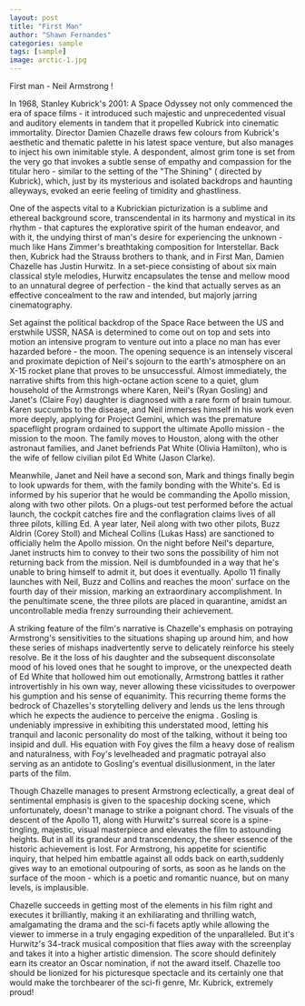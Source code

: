 ```yaml
---
layout: post
title: "First Man"
author: "Shawn Fernandes"
categories: sample
tags: [sample]
image: arctic-1.jpg
---
```




First man - Neil Armstrong ! 

In 1968, Stanley Kubrick's 2001: A Space Odyssey not only commenced the era of space films - it introduced such majestic and unprecedented visual and auditory elements in tandem that it propelled Kubrick into cinematic immortality. Director Damien Chazelle draws few colours from Kubrick's aesthetic and thematic palette in his latest space venture, but also manages to inject his own inimitable style.  A despondent, almost grim tone is set from the very go that invokes a subtle sense of empathy and compassion for the titular hero - similar to the setting of the  "The Shining" ( directed by Kubrick), which, just by its mysterious and isolated backdrops and haunting alleyways, evoked an eerie feeling of timidity and ghastliness. 

One of the aspects vital to a Kubrickian picturization is a sublime and ethereal background score, transcendental in its harmony and mystical in its rhythm - that captures the explorative spirit of the human endeavor, and with it, the undying thirst of man's desire for experiencing the unknown - much like Hans Zimmer's breathtaking composition for Interstellar. Back then, Kubrick had the Strauss brothers to thank, and in First Man, Damien Chazelle has Justin Hurwitz. In a set-piece consisting of about six main classical style melodies, Hurwitz encapsulates the tense and mellow mood to an unnatural degree of perfection - the kind that actually serves as an effective concealment to the raw and intended, but majorly jarring cinematography. 

Set against the political backdrop of the Space Race between the US and erstwhile USSR, NASA is determined to come out on top and sets into motion an intensive program to venture out into a place no man has ever hazarded before - the moon. The opening sequence is an intensely visceral and proximate depiction of Neil's sojourn to the earth's atmosphere on an X-15 rocket plane that proves to be unsuccessful. Almost immediately, the narrative shifts from this high-octane action scene to a quiet, glum household of the Armstrongs where Karen, Neil's (Ryan Gosling) and Janet's (Claire Foy) daughter is diagnosed with a rare form of brain tumour. Karen succumbs to the disease, and Neil immerses himself in his work even more deeply, applying for Project Gemini, which was the premature spaceflight program ordained to support the ultimate Apollo mission - the mission to the moon. The family moves to Houston, along with the other astronaut families, and Janet befriends Pat White (Olivia Hamilton), who is the wife of fellow civilian pilot Ed White (Jason Clarke). 

Meanwhile, Janet and Neil have a second son, Mark and things finally begin to look upwards for them, with the family bonding with the White's. Ed is informed by his superior that he would be commanding the Apollo mission, along with two other pilots. On a plugs-out test performed before the actual launch, the cockpit catches fire and the conflagration claims lives of all three pilots, killing Ed. A year later, Neil along with two other pilots, Buzz Aldrin (Corey Stoll) and Micheal Collins (Lukas Hass) are sanctioned to officially helm the Apollo mission. On the night before Neil's departure, Janet instructs him to convey to their two sons the possibility of him not returning back from the mission. Neil is dumbfounded in a way that he's unable to bring himself to admit it, but does it eventually. Apollo 11 finally launches with Neil, Buzz and Collins and reaches the moon' surface on the fourth day of their mission, marking an extraordinary accomplishment. In the penultimate scene, the three pilots are placed in quarantine, amidst an uncontrollable media frenzy surrounding their achievement.

A striking feature of the film's narrative is Chazelle's emphasis on potraying Armstrong's sensitivities to the situations shaping up around him, and how these series of mishaps inadvertently serve to delicately reinforce his steely resolve. Be it the loss of his daughter and the subsequent disconsolate mood of his loved ones that he sought to improve, or the unexpected death of Ed White that  hollowed him out emotionally, Armstrong battles it rather introvertishly in his own way, never allowing these vicissitudes to overpower his gumption and his sense of equanimity.  This recurring theme forms the bedrock of Chazelles's storytelling delivery and lends us the lens through which he expects the audience to perceive the enigma . Gosling is undeniably impressive in exhibiting this understated mood, letting his tranquil and laconic personality do most of the talking, without it being too insipid and dull. His equation with Foy gives the film a heavy dose of realism and naturalness, with Foy's levelheaded and pragmatic potrayal also serving as an antidote to Gosling's eventual disillusionment, in the later parts of the film.

Though Chazelle manages to present Armstrong eclectically, a great deal of sentimental emphasis is given to the spaceship docking scene, which unfortunately, doesn't manage to strike a poignant chord. The visuals of the descent of the Apollo 11, along with Hurwitz's surreal score is a spine-tingling, majestic, visual masterpiece and elevates the film to astounding heights. But in all its grandeur and transcendency, the sheer essence of the historic achievement is lost. For Armstrong, his appetite for scientific inquiry, that helped him embattle against all odds back on earth,suddenly gives way to an emotional outpouring of sorts, as soon as he lands on the surface of the moon - which is a poetic and romantic nuance, but on many levels, is implausible. 

Chazelle succeeds in getting most of the elements in his film right and executes it brilliantly, making it an exhiliarating and thrilling watch, amalgamating the drama and the sci-fi facets aptly while allowing the viewer to immerse in a truly engaging expedition of the unparalleled. But it's Hurwitz's 34-track musical composition that flies away with the screenplay and takes it into a higher artistic dimension. The score should definitely earn its creator an Oscar nomination, if not the award itself. Chazelle too should be lionized for his picturesque spectacle and its certainly one that would make the torchbearer of the sci-fi genre, Mr. Kubrick, extremely proud!














 
